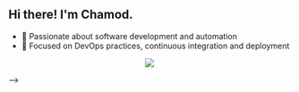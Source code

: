 ## Hi there! I'm Chamod.

* 🌱 Passionate about software development and automation
* 🔧 Focused on DevOps practices, continuous integration and deployment
  
<!--
#### Programming Languages
- Java
- Python
- C#
- SQL
- JavaScript

#### Frameworks & Libraries
- .NET
- ReactJS

#### Platforms & Tools
- Docker
- Flutter

<br>
<!-- ![GitHub Stats](https://github-readme-stats.vercel.app/api?username=chamodranasgala&theme=great-gatsby) <br> -->
<!-- <img align="center" src="https://github-readme-stats.vercel.app/api/top-langs/?username=chamodranasgala&&exclude_reo=chamodranasgala&layout=compact&theme=great-gatsby" alt="languages"/> <br><br> -->

<p align="center">
  <img src="https://skillicons.dev/icons?i=react,nodejs,html,css,js,bootstrap,jquery,java,mongodb,php,laravel,git,vscode,eclipse,androidstudio"/>
</p>
-->
